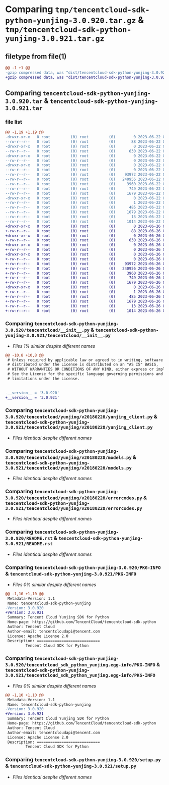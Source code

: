 # Comparing `tmp/tencentcloud-sdk-python-yunjing-3.0.920.tar.gz` & `tmp/tencentcloud-sdk-python-yunjing-3.0.921.tar.gz`

## filetype from file(1)

```diff
@@ -1 +1 @@
-gzip compressed data, was "dist/tencentcloud-sdk-python-yunjing-3.0.920.tar", last modified: Thu Jun 22 00:40:05 2023, max compression
+gzip compressed data, was "dist/tencentcloud-sdk-python-yunjing-3.0.921.tar", last modified: Mon Jun 26 00:37:48 2023, max compression
```

## Comparing `tencentcloud-sdk-python-yunjing-3.0.920.tar` & `tencentcloud-sdk-python-yunjing-3.0.921.tar`

### file list

```diff
@@ -1,19 +1,19 @@
-drwxr-xr-x   0 root         (0) root         (0)        0 2023-06-22 00:40:05.000000 tencentcloud-sdk-python-yunjing-3.0.920/
--rw-r--r--   0 root         (0) root         (0)       88 2023-06-22 00:40:05.000000 tencentcloud-sdk-python-yunjing-3.0.920/setup.cfg
-drwxr-xr-x   0 root         (0) root         (0)        0 2023-06-22 00:40:05.000000 tencentcloud-sdk-python-yunjing-3.0.920/tencentcloud/
--rw-r--r--   0 root         (0) root         (0)      630 2023-06-22 00:40:05.000000 tencentcloud-sdk-python-yunjing-3.0.920/tencentcloud/__init__.py
-drwxr-xr-x   0 root         (0) root         (0)        0 2023-06-22 00:40:05.000000 tencentcloud-sdk-python-yunjing-3.0.920/tencentcloud/yunjing/
--rw-r--r--   0 root         (0) root         (0)        0 2023-06-22 00:40:05.000000 tencentcloud-sdk-python-yunjing-3.0.920/tencentcloud/yunjing/__init__.py
-drwxr-xr-x   0 root         (0) root         (0)        0 2023-06-22 00:40:05.000000 tencentcloud-sdk-python-yunjing-3.0.920/tencentcloud/yunjing/v20180228/
--rw-r--r--   0 root         (0) root         (0)        0 2023-06-22 00:40:05.000000 tencentcloud-sdk-python-yunjing-3.0.920/tencentcloud/yunjing/v20180228/__init__.py
--rw-r--r--   0 root         (0) root         (0)    93972 2023-06-22 00:40:05.000000 tencentcloud-sdk-python-yunjing-3.0.920/tencentcloud/yunjing/v20180228/yunjing_client.py
--rw-r--r--   0 root         (0) root         (0)   240956 2023-06-22 00:40:05.000000 tencentcloud-sdk-python-yunjing-3.0.920/tencentcloud/yunjing/v20180228/models.py
--rw-r--r--   0 root         (0) root         (0)     3960 2023-06-22 00:40:05.000000 tencentcloud-sdk-python-yunjing-3.0.920/tencentcloud/yunjing/v20180228/errorcodes.py
--rw-r--r--   0 root         (0) root         (0)      749 2023-06-22 00:40:05.000000 tencentcloud-sdk-python-yunjing-3.0.920/README.rst
--rw-r--r--   0 root         (0) root         (0)     1679 2023-06-22 00:40:05.000000 tencentcloud-sdk-python-yunjing-3.0.920/PKG-INFO
-drwxr-xr-x   0 root         (0) root         (0)        0 2023-06-22 00:40:05.000000 tencentcloud-sdk-python-yunjing-3.0.920/tencentcloud_sdk_python_yunjing.egg-info/
--rw-r--r--   0 root         (0) root         (0)        1 2023-06-22 00:40:05.000000 tencentcloud-sdk-python-yunjing-3.0.920/tencentcloud_sdk_python_yunjing.egg-info/dependency_links.txt
--rw-r--r--   0 root         (0) root         (0)      485 2023-06-22 00:40:05.000000 tencentcloud-sdk-python-yunjing-3.0.920/tencentcloud_sdk_python_yunjing.egg-info/SOURCES.txt
--rw-r--r--   0 root         (0) root         (0)     1679 2023-06-22 00:40:05.000000 tencentcloud-sdk-python-yunjing-3.0.920/tencentcloud_sdk_python_yunjing.egg-info/PKG-INFO
--rw-r--r--   0 root         (0) root         (0)       13 2023-06-22 00:40:05.000000 tencentcloud-sdk-python-yunjing-3.0.920/tencentcloud_sdk_python_yunjing.egg-info/top_level.txt
--rw-r--r--   0 root         (0) root         (0)     1014 2023-06-22 00:40:05.000000 tencentcloud-sdk-python-yunjing-3.0.920/setup.py
+drwxr-xr-x   0 root         (0) root         (0)        0 2023-06-26 00:37:48.000000 tencentcloud-sdk-python-yunjing-3.0.921/
+-rw-r--r--   0 root         (0) root         (0)       88 2023-06-26 00:37:48.000000 tencentcloud-sdk-python-yunjing-3.0.921/setup.cfg
+drwxr-xr-x   0 root         (0) root         (0)        0 2023-06-26 00:37:48.000000 tencentcloud-sdk-python-yunjing-3.0.921/tencentcloud/
+-rw-r--r--   0 root         (0) root         (0)      630 2023-06-26 00:37:48.000000 tencentcloud-sdk-python-yunjing-3.0.921/tencentcloud/__init__.py
+drwxr-xr-x   0 root         (0) root         (0)        0 2023-06-26 00:37:48.000000 tencentcloud-sdk-python-yunjing-3.0.921/tencentcloud/yunjing/
+-rw-r--r--   0 root         (0) root         (0)        0 2023-06-26 00:37:48.000000 tencentcloud-sdk-python-yunjing-3.0.921/tencentcloud/yunjing/__init__.py
+drwxr-xr-x   0 root         (0) root         (0)        0 2023-06-26 00:37:48.000000 tencentcloud-sdk-python-yunjing-3.0.921/tencentcloud/yunjing/v20180228/
+-rw-r--r--   0 root         (0) root         (0)        0 2023-06-26 00:37:48.000000 tencentcloud-sdk-python-yunjing-3.0.921/tencentcloud/yunjing/v20180228/__init__.py
+-rw-r--r--   0 root         (0) root         (0)    93972 2023-06-26 00:37:48.000000 tencentcloud-sdk-python-yunjing-3.0.921/tencentcloud/yunjing/v20180228/yunjing_client.py
+-rw-r--r--   0 root         (0) root         (0)   240956 2023-06-26 00:37:48.000000 tencentcloud-sdk-python-yunjing-3.0.921/tencentcloud/yunjing/v20180228/models.py
+-rw-r--r--   0 root         (0) root         (0)     3960 2023-06-26 00:37:48.000000 tencentcloud-sdk-python-yunjing-3.0.921/tencentcloud/yunjing/v20180228/errorcodes.py
+-rw-r--r--   0 root         (0) root         (0)      749 2023-06-26 00:37:48.000000 tencentcloud-sdk-python-yunjing-3.0.921/README.rst
+-rw-r--r--   0 root         (0) root         (0)     1679 2023-06-26 00:37:48.000000 tencentcloud-sdk-python-yunjing-3.0.921/PKG-INFO
+drwxr-xr-x   0 root         (0) root         (0)        0 2023-06-26 00:37:48.000000 tencentcloud-sdk-python-yunjing-3.0.921/tencentcloud_sdk_python_yunjing.egg-info/
+-rw-r--r--   0 root         (0) root         (0)        1 2023-06-26 00:37:48.000000 tencentcloud-sdk-python-yunjing-3.0.921/tencentcloud_sdk_python_yunjing.egg-info/dependency_links.txt
+-rw-r--r--   0 root         (0) root         (0)      485 2023-06-26 00:37:48.000000 tencentcloud-sdk-python-yunjing-3.0.921/tencentcloud_sdk_python_yunjing.egg-info/SOURCES.txt
+-rw-r--r--   0 root         (0) root         (0)     1679 2023-06-26 00:37:48.000000 tencentcloud-sdk-python-yunjing-3.0.921/tencentcloud_sdk_python_yunjing.egg-info/PKG-INFO
+-rw-r--r--   0 root         (0) root         (0)       13 2023-06-26 00:37:48.000000 tencentcloud-sdk-python-yunjing-3.0.921/tencentcloud_sdk_python_yunjing.egg-info/top_level.txt
+-rw-r--r--   0 root         (0) root         (0)     1014 2023-06-26 00:37:48.000000 tencentcloud-sdk-python-yunjing-3.0.921/setup.py
```

### Comparing `tencentcloud-sdk-python-yunjing-3.0.920/tencentcloud/__init__.py` & `tencentcloud-sdk-python-yunjing-3.0.921/tencentcloud/__init__.py`

 * *Files 1% similar despite different names*

```diff
@@ -10,8 +10,8 @@
 # Unless required by applicable law or agreed to in writing, software
 # distributed under the License is distributed on an "AS IS" BASIS,
 # WITHOUT WARRANTIES OR CONDITIONS OF ANY KIND, either express or implied.
 # See the License for the specific language governing permissions and
 # limitations under the License.
 
 
-__version__ = '3.0.920'
+__version__ = '3.0.921'
```

### Comparing `tencentcloud-sdk-python-yunjing-3.0.920/tencentcloud/yunjing/v20180228/yunjing_client.py` & `tencentcloud-sdk-python-yunjing-3.0.921/tencentcloud/yunjing/v20180228/yunjing_client.py`

 * *Files identical despite different names*

### Comparing `tencentcloud-sdk-python-yunjing-3.0.920/tencentcloud/yunjing/v20180228/models.py` & `tencentcloud-sdk-python-yunjing-3.0.921/tencentcloud/yunjing/v20180228/models.py`

 * *Files identical despite different names*

### Comparing `tencentcloud-sdk-python-yunjing-3.0.920/tencentcloud/yunjing/v20180228/errorcodes.py` & `tencentcloud-sdk-python-yunjing-3.0.921/tencentcloud/yunjing/v20180228/errorcodes.py`

 * *Files identical despite different names*

### Comparing `tencentcloud-sdk-python-yunjing-3.0.920/README.rst` & `tencentcloud-sdk-python-yunjing-3.0.921/README.rst`

 * *Files identical despite different names*

### Comparing `tencentcloud-sdk-python-yunjing-3.0.920/PKG-INFO` & `tencentcloud-sdk-python-yunjing-3.0.921/PKG-INFO`

 * *Files 0% similar despite different names*

```diff
@@ -1,10 +1,10 @@
 Metadata-Version: 1.1
 Name: tencentcloud-sdk-python-yunjing
-Version: 3.0.920
+Version: 3.0.921
 Summary: Tencent Cloud Yunjing SDK for Python
 Home-page: https://github.com/TencentCloud/tencentcloud-sdk-python
 Author: Tencent Cloud
 Author-email: tencentcloudapi@tencent.com
 License: Apache License 2.0
 Description: ============================
         Tencent Cloud SDK for Python
```

### Comparing `tencentcloud-sdk-python-yunjing-3.0.920/tencentcloud_sdk_python_yunjing.egg-info/PKG-INFO` & `tencentcloud-sdk-python-yunjing-3.0.921/tencentcloud_sdk_python_yunjing.egg-info/PKG-INFO`

 * *Files 0% similar despite different names*

```diff
@@ -1,10 +1,10 @@
 Metadata-Version: 1.1
 Name: tencentcloud-sdk-python-yunjing
-Version: 3.0.920
+Version: 3.0.921
 Summary: Tencent Cloud Yunjing SDK for Python
 Home-page: https://github.com/TencentCloud/tencentcloud-sdk-python
 Author: Tencent Cloud
 Author-email: tencentcloudapi@tencent.com
 License: Apache License 2.0
 Description: ============================
         Tencent Cloud SDK for Python
```

### Comparing `tencentcloud-sdk-python-yunjing-3.0.920/setup.py` & `tencentcloud-sdk-python-yunjing-3.0.921/setup.py`

 * *Files identical despite different names*


